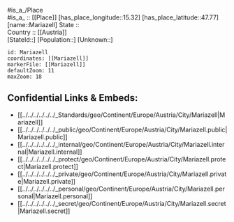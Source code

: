 ﻿---
location: [47.77,15.32] 
mapzoom: [7,12] 
mapmarker: city 
type: City
tags:
- geo/City


SpocWebEntityId: 32285
isDeleted: false
confidential: public

---
#is_a_/Place  
#is_a_ :: [[Place]] 
[has_place_longitude::15.32] 
[has_place_latitude::47.77] 
[name::Mariazell] 
State ::  
Country :: [[Austria]]  
[StateId::] 
[Population::] 
[Unknown::] 


```leaflet
id: Mariazell
coordinates: [[Mariazell]] 
markerFile: [[Mariazell]] 
defaultZoom: 11 
maxZoom: 18
```


## Confidential Links & Embeds: 
- [[../../../../../../_Standards/geo/Continent/Europe/Austria/City/Mariazell|Mariazell]] 
- [[../../../../../../_public/geo/Continent/Europe/Austria/City/Mariazell.public|Mariazell.public]] 
- [[../../../../../../_internal/geo/Continent/Europe/Austria/City/Mariazell.internal|Mariazell.internal]] 
- [[../../../../../../_protect/geo/Continent/Europe/Austria/City/Mariazell.protect|Mariazell.protect]] 
- [[../../../../../../_private/geo/Continent/Europe/Austria/City/Mariazell.private|Mariazell.private]] 
- [[../../../../../../_personal/geo/Continent/Europe/Austria/City/Mariazell.personal|Mariazell.personal]] 
- [[../../../../../../_secret/geo/Continent/Europe/Austria/City/Mariazell.secret|Mariazell.secret]] 
